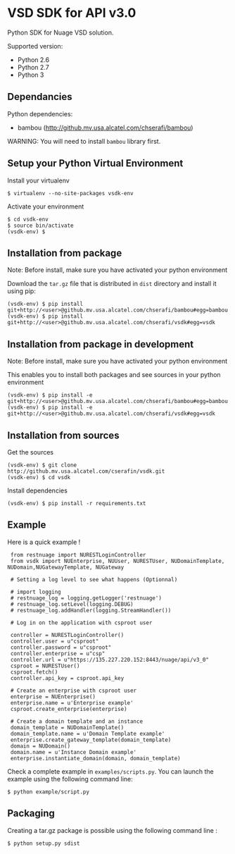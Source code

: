 VSD SDK for API v3.0
====================

Python SDK for Nuage VSD solution.

Supported version:
* Python 2.6
* Python 2.7
* Python 3

Dependancies
------------

Python dependencies:
* bambou (http://github.mv.usa.alcatel.com/chserafi/bambou)

WARNING: You will need to install `bambou` library first.

Setup your Python Virtual Environment
-------------------------------------

Install your virtualenv

    $ virtualenv --no-site-packages vsdk-env

Activate your environment

    $ cd vsdk-env
    $ source bin/activate
    (vsdk-env) $

Installation from package
-------------------------

Note: Before install, make sure you have activated your python environment

Download the `tar.gz` file that is distributed in `dist` directory and install it using pip:

    (vsdk-env) $ pip install git+http://<user>@github.mv.usa.alcatel.com/chserafi/bambou#egg=bambou
    (vsdk-env) $ pip install git+http://<user>@github.mv.usa.alcatel.com/chserafi/vsdk#egg=vsdk

Installation from package in development
----------------------------------------

Note: Before install, make sure you have activated your python environment

This enables you to install both packages and see sources in your python environment

    (vsdk-env) $ pip install -e git+http://<user>@github.mv.usa.alcatel.com/chserafi/bambou#egg=bambou
    (vsdk-env) $ pip install -e git+http://<user>@github.mv.usa.alcatel.com/chserafi/vsdk#egg=vsdk


Installation from sources
-------------------------

Get the sources

    (vsdk-env) $ git clone http://github.mv.usa.alcatel.com/cserafin/vsdk.git
    (vsdk-env) $ cd vsdk

Install dependencies

    (vsdk-env) $ pip install -r requirements.txt


Example
-------

Here is a quick example !

     from restnuage import NURESTLoginController
     from vsdk import NUEnterprise, NUUser, NURESTUser, NUDomainTemplate, NUDomain,NUGatewayTemplate, NUGateway

     # Setting a log level to see what happens (Optionnal)

     # import logging
     # restnuage_log = logging.getLogger('restnuage')
     # restnuage_log.setLevel(logging.DEBUG)
     # restnuage_log.addHandler(logging.StreamHandler())

     # Log in on the application with csproot user

     controller = NURESTLoginController()
     controller.user = u"csproot"
     controller.password = u"csproot"
     controller.enterprise = u"csp"
     controller.url = u"https://135.227.220.152:8443/nuage/api/v3_0"
     csproot = NURESTUser()
     csproot.fetch()
     controller.api_key = csproot.api_key

     # Create an enterprise with csproot user
     enterprise = NUEnterprise()
     enterprise.name = u'Enterprise example'
     csproot.create_enterprise(enterprise)

     # Create a domain template and an instance
     domain_template = NUDomainTemplate()
     domain_template.name = u'Domain Template example'
     enterprise.create_gateway_template(domain_template)
     domain = NUDomain()
     domain.name = u'Instance Domain example'
     enterprise.instantiate_domain(domain, domain_template)


Check a complete example in `examples/scripts.py`. You can launch the example using the following command line:

    $ python example/script.py

Packaging
---------

Creating a tar.gz package is possible using the following command line :

    $ python setup.py sdist

